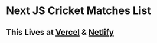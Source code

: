 # Next JS Cricket Matches List

## This Lives at [Vercel](https://cric-list-next-js.vercel.app/) & [Netlify](https://cric-list-next-js.netlify.app/)
